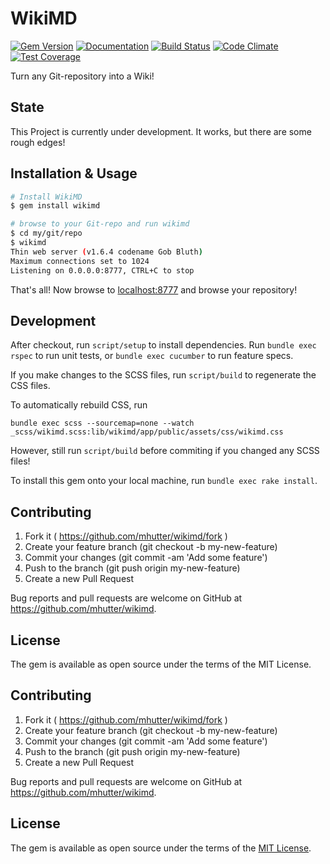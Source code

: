 # WikiMD
[![Gem Version](https://badge.fury.io/rb/wikimd.svg)](http://badge.fury.io/rb/wikimd)
[![Documentation](http://img.shields.io/badge/docs-rdoc.info-blue.svg)](http://rubydoc.org/gems/wikimd/frames)
[![Build Status](https://travis-ci.org/mhutter/wikimd.svg)](https://travis-ci.org/mhutter/wikimd)
[![Code Climate](https://codeclimate.com/github/mhutter/wikimd/badges/gpa.svg)](https://codeclimate.com/github/mhutter/wikimd)
[![Test Coverage](https://codeclimate.com/github/mhutter/wikimd/badges/coverage.svg)](https://codeclimate.com/github/mhutter/wikimd/coverage)


Turn any Git-repository into a Wiki!

## State

This Project is currently under development. It works, but there are some rough edges!

## Installation & Usage

```bash
# Install WikiMD
$ gem install wikimd

# browse to your Git-repo and run wikimd
$ cd my/git/repo
$ wikimd
Thin web server (v1.6.4 codename Gob Bluth)
Maximum connections set to 1024
Listening on 0.0.0.0:8777, CTRL+C to stop
```

That's all! Now browse to [localhost:8777](http://localhost:8777) and browse your repository!

## Development

After checkout, run `script/setup` to install dependencies. Run `bundle exec rspec` to run unit tests, or `bundle exec cucumber` to run feature specs.

If you make changes to the SCSS files, run `script/build` to regenerate the CSS files.

To automatically rebuild CSS, run

    bundle exec scss --sourcemap=none --watch _scss/wikimd.scss:lib/wikimd/app/public/assets/css/wikimd.css

However, still run `script/build` before commiting if you changed any SCSS files!

To install this gem onto your local machine, run `bundle exec rake install`.


## Contributing

1. Fork it ( https://github.com/mhutter/wikimd/fork )
2. Create your feature branch (git checkout -b my-new-feature)
3. Commit your changes (git commit -am 'Add some feature')
4. Push to the branch (git push origin my-new-feature)
5. Create a new Pull Request

Bug reports and pull requests are welcome on GitHub at https://github.com/mhutter/wikimd.


## License

The gem is available as open source under the terms of the MIT License.


## Contributing

1. Fork it ( https://github.com/mhutter/wikimd/fork )
2. Create your feature branch (git checkout -b my-new-feature)
3. Commit your changes (git commit -am 'Add some feature')
4. Push to the branch (git push origin my-new-feature)
5. Create a new Pull Request

Bug reports and pull requests are welcome on GitHub at https://github.com/mhutter/wikimd.


## License

The gem is available as open source under the terms of the [MIT License](http://opensource.org/licenses/MIT).
